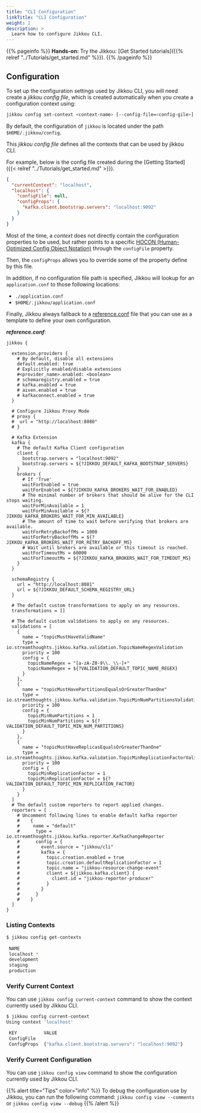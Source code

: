 ```yaml
---
title: "CLI Configuration"
linkTitle: "CLI Configuration"
weight: 2
description: >
  Learn how to configure Jikkou CLI.
---
```


{{% pageinfo %}}
**Hands-on:** Try the Jikkou: [Get Started tutorials]({{% relref "../Tutorials/get_started.md" %}}).
{{% /pageinfo %}}


## Configuration

To set up the configuration settings used by Jikkou CLI, you will need create a _jikkou config file_, which is created
automatically when you create a configuration context using:

```bash
jikkou config set-context <context-name> [--config-file=<config-gile>] [--config-props=<config-value>]
```

By default, the configuration of `jikkou` is located under the path `$HOME/.jikkou/config`.

This _jikkou config file_ defines all the contexts that can be used by jikkou CLI.

For example, below is the config file created during the [Getting Started]({{< relref "../Tutorials/get_started.md" >}}).

```json
{
  "currentContext": "localhost",
  "localhost": {
    "configFile": null,
    "configProps": {
      "kafka.client.bootstrap.servers": "localhost:9092"
    }
  }
}
```

Most of the time, a _context_ does not directly contain the configuration properties to be used, but rather points to a
specific [HOCON (Human-Optimized Config Object Notation)](https://github.com/lightbend/config) through the `configFile` property.

Then, the `configProps` allows you to override some of the property define by this file.

In addition, if no configuration file path is specified, Jikkou will lookup for an `application.conf` to
those following locations:

* `./application.conf`
* `$HOME/.jikkou/application.conf`

Finally, Jikkou always fallback 
to a [reference.conf](https://github.com/streamthoughts/jikkou/blob/main/jikkou-cli/src/main/resources/reference.conf) 
file that you can use as a template to define your own configuration.

**_reference.conf_**:
```hocon
jikkou {

  extension.providers {
    # By default, disable all extensions
    default.enabled: true
    # Explicitly enabled/disable extensions
    #<provider_name>.enabled: <boolean>
    # schemaregistry.enabled = true
    # kafka.enabled = true
    # aiven.enabled = true
    # kafkaconnect.enabled = true
  }

  # Configure Jikkou Proxy Mode
  # proxy {
  #  url = "http://localhost:8080"
  # }

  # Kafka Extension
  kafka {
    # The default Kafka Client configuration
    client {
      bootstrap.servers = "localhost:9092"
      bootstrap.servers = ${?JIKKOU_DEFAULT_KAFKA_BOOTSTRAP_SERVERS}
    }
    brokers {
      # If 'True' 
      waitForEnabled = true
      waitForEnabled = ${?JIKKOU_KAFKA_BROKERS_WAIT_FOR_ENABLED}
      # The minimal number of brokers that should be alive for the CLI stops waiting.
      waitForMinAvailable = 1
      waitForMinAvailable = ${?JIKKOU_KAFKA_BROKERS_WAIT_FOR_MIN_AVAILABLE}
      # The amount of time to wait before verifying that brokers are available.
      waitForRetryBackoffMs = 1000
      waitForRetryBackoffMs = ${?JIKKOU_KAFKA_BROKERS_WAIT_FOR_RETRY_BACKOFF_MS}
      # Wait until brokers are available or this timeout is reached.
      waitForTimeoutMs = 60000
      waitForTimeoutMs = ${?JIKKOU_KAFKA_BROKERS_WAIT_FOR_TIMEOUT_MS}
    }
  }

  schemaRegistry {
    url = "http://localhost:8081"
    url = ${?JIKKOU_DEFAULT_SCHEMA_REGISTRY_URL}
  }

  # The default custom transformations to apply on any resources.
  transformations = []

  # The default custom validations to apply on any resources.
  validations = [
    {
      name = "topicMustHaveValidName"
      type = io.streamthoughts.jikkou.kafka.validation.TopicNameRegexValidation
      priority = 100
      config = {
        topicNameRegex = "[a-zA-Z0-9\\._\\-]+"
        topicNameRegex = ${?VALIDATION_DEFAULT_TOPIC_NAME_REGEX}
      }
    },
    {
      name = "topicMustHavePartitionsEqualsOrGreaterThanOne"
      type = io.streamthoughts.jikkou.kafka.validation.TopicMinNumPartitionsValidation
      priority = 100
      config = {
        topicMinNumPartitions = 1
        topicMinNumPartitions = ${?VALIDATION_DEFAULT_TOPIC_MIN_NUM_PARTITIONS}
      }
    },
    {
      name = "topicMustHaveReplicasEqualsOrGreaterThanOne"
      type = io.streamthoughts.jikkou.kafka.validation.TopicMinReplicationFactorValidation
      priority = 100
      config = {
        topicMinReplicationFactor = 1
        topicMinReplicationFactor = ${?VALIDATION_DEFAULT_TOPIC_MIN_REPLICATION_FACTOR}
      }
    }
  ]
  # The default custom reporters to report applied changes.
  reporters = [
    # Uncomment following lines to enable default kafka reporter
    #    {
    #     name = "default"
    #      type = io.streamthoughts.jikkou.kafka.reporter.KafkaChangeReporter
    #      config = {
    #        event.source = "jikkou/cli"
    #        kafka = {
    #          topic.creation.enabled = true
    #          topic.creation.defaultReplicationFactor = 1
    #          topic.name = "jikkou-resource-change-event"
    #          client = ${jikkou.kafka.client} {
    #            client.id = "jikkou-reporter-producer"
    #          }
    #        }
    #      }
    #    }
  ]
}
```

### Listing Contexts

```bash
$ jikkou config get-contexts 
 
 NAME         
 localhost *
 development
 staging
 production
```

### Verify Current Context

You can use `jikkou config current-context` command to show the context currently used by Jikkou CLI.

```bash
$ jikkou config current-context
Using context 'localhost'

 KEY          VALUE                                                                         
 ConfigFile   
 ConfigProps  {"kafka.client.bootstrap.servers": "localhost:9092"}  
```

### Verify Current Configuration

You can use `jikkou config view` command to show the configuration currently used by Jikkou CLI.

{{% alert title="Tips" color="info" %}}
To debug the configuration use by Jikkou, you can run the following command: `jikkou config view --comments`
or `jikkou config view --debug`
{{% /alert %}}